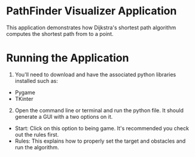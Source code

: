 # PathFinder Visualizer Application

This application demonstrates how Dijkstra's shortest path algorithm computes the
shortest path from to a point.

# Running the Application
1) You'll need to download and have the associated python libraries installed
such as:
- Pygame
- TKinter

2) Open the command line or terminal and run the python file. It should generate a GUI
with a two options on it.
- Start: Click on this option to being game. It's recommended you check out the rules first.
- Rules: This explains how to properly set the target and obstacles and run the algorithm.
